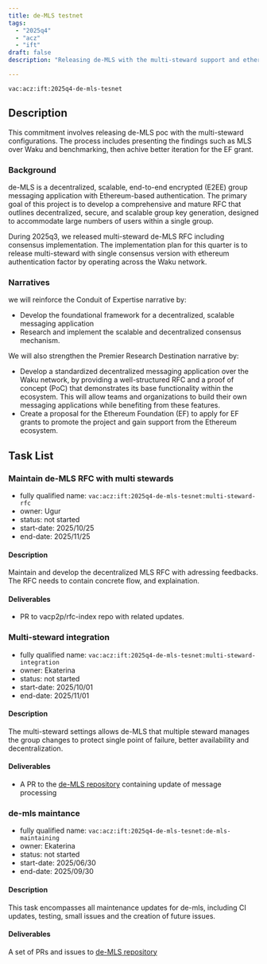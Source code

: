 ```yaml
---
title: de-MLS testnet
tags:
  - "2025q4"
  - "acz"
  - "ift"
draft: false
description: "Releasing de-MLS with the multi-steward support and ethereum authentication mechanism."

---
```


`vac:acz:ift:2025q4-de-mls-tesnet`

## Description
This commitment involves releasing de-MLS poc with the multi-steward configurations.
The process includes presenting the findings such as MLS over Waku and benchmarking,
then achive better iteration for the EF grant.

### Background
de-MLS is a decentralized, scalable, end-to-end encrypted (E2EE)
group messaging application with Ethereum-based authentication.
The primary goal of this project is to develop a comprehensive
and mature RFC that outlines decentralized, secure, and scalable group key generation, 
designed to accommodate large numbers of users within a single group.
 
During 2025q3, we released multi-steward de-MLS RFC including consensus implementation.
The implementation plan for this quarter is to release multi-steward with single consensus
version with ethereum authentication factor by operating across the Waku network. 

### Narratives
we will reinforce the Conduit of Expertise narrative by:
* Develop the foundational framework for a decentralized, scalable messaging application 
* Research and implement the scalable and decentralized consensus mechanism.

We will also strengthen the Premier Research Destination narrative by:
* Develop a standardized decentralized messaging application over the Waku network, by providing a well-structured RFC and a proof of concept (PoC) that demonstrates its base functionality within the ecosystem. This will allow teams and organizations to build their own messaging applications while benefiting from these features.
* Create a proposal for the Ethereum Foundation (EF) to apply for EF grants to promote the project and gain support from the Ethereum ecosystem.

## Task List

### Maintain de-MLS RFC with multi stewards 

* fully qualified name: `vac:acz:ift:2025q4-de-mls-tesnet:multi-steward-rfc`
* owner: Ugur
* status: not started
* start-date: 2025/10/25
* end-date: 2025/11/25

#### Description

Maintain and develop the decentralized MLS RFC with adressing feedbacks.
The RFC needs to contain concrete flow, and explaination.   

#### Deliverables

* PR to vacp2p/rfc-index repo with related updates.

### Multi-steward integration

* fully qualified name: `vac:acz:ift:2025q4-de-mls-tesnet:multi-steward-integration`
* owner: Ekaterina
* status: not started
* start-date: 2025/10/01
* end-date: 2025/11/01

#### Description

The multi-steward settings allows de-MLS that multiple steward manages the group
changes to protect single point of failure, better availability and decentralization.

#### Deliverables

* A PR to the [de-MLS repository](https://github.com/vacp2p/de-mls) 
containing update of message processing 

### de-mls maintance

* fully qualified name: `vac:acz:ift:2025q4-de-mls-tesnet:de-mls-maintaining`
* owner: Ekaterina
* status: not started 
* start-date: 2025/06/30
* end-date: 2025/09/30

#### Description

This task encompasses all maintenance updates for de-mls, including CI updates,
testing, small issues and the creation of future issues.

#### Deliverables

A set of PRs and issues to  [de-MLS repository](https://github.com/vacp2p/de-mls)